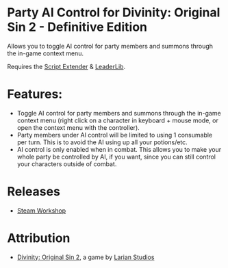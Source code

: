 Party AI Control for Divinity: Original Sin 2 - Definitive Edition
=======

Allows you to toggle AI control for party members and summons through the in-game context menu.  

Requires the [Script Extender](https://github.com/Norbyte/ositools) & [LeaderLib](https://github.com/LaughingLeader-DOS2-Mods/LeaderLib).

# Features:  

* Toggle AI control for party members and summons through the in-game context menu (right click on a character in keyboard + mouse mode, or open the context menu with the controller).
* Party members under AI control will be limited to using 1 consumable per turn. This is to avoid the AI using up all your potions/etc.
* AI control is only enabled when in combat. This allows you to make your whole party be controlled by AI, if you want, since you can still control your characters outside of combat.

# Releases  

* [Steam Workshop](https://steamcommunity.com/sharedfiles/filedetails/?id=2972918315)

# Attribution  

* [Divinity: Original Sin 2](http://store.steampowered.com/app/435150/Divinity_Original_Sin_2/), a game by [Larian Studios](http://larian.com/)
